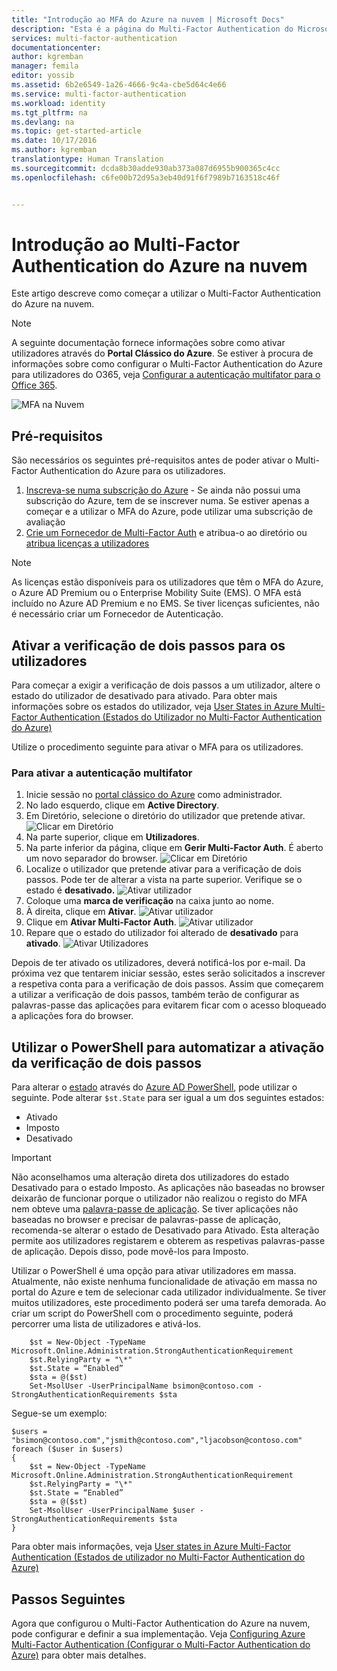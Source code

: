 ```yaml
---
title: "Introdução ao MFA do Azure na nuvem | Microsoft Docs"
description: "Esta é a página do Multi-Factor Authentication do Microsoft Azure que descreve como iniciar o MFA do Azure na nuvem."
services: multi-factor-authentication
documentationcenter: 
author: kgremban
manager: femila
editor: yossib
ms.assetid: 6b2e6549-1a26-4666-9c4a-cbe5d64c4e66
ms.service: multi-factor-authentication
ms.workload: identity
ms.tgt_pltfrm: na
ms.devlang: na
ms.topic: get-started-article
ms.date: 10/17/2016
ms.author: kgremban
translationtype: Human Translation
ms.sourcegitcommit: dcda8b30adde930ab373a087d6955b900365c4cc
ms.openlocfilehash: c6fe00b72d95a3eb40d91f6f7989b7163518c46f


---
```

# <a name="getting-started-with-azure-multi-factor-authentication-in-the-cloud"></a>Introdução ao Multi-Factor Authentication do Azure na nuvem
Este artigo descreve como começar a utilizar o Multi-Factor Authentication do Azure na nuvem.

> [!NOTE]
> A seguinte documentação fornece informações sobre como ativar utilizadores através do **Portal Clássico do Azure**. Se estiver à procura de informações sobre como configurar o Multi-Factor Authentication do Azure para utilizadores do O365, veja [Configurar a autenticação multifator para o Office 365](https://support.office.com/article/Set-up-multi-factor-authentication-for-Office-365-users-8f0454b2-f51a-4d9c-bcde-2c48e41621c6?ui=en-US&rs=en-US&ad=US).
> 
> 

![MFA na Nuvem](./media/multi-factor-authentication-get-started-cloud/mfa_in_cloud.png)

## <a name="prerequisites"></a>Pré-requisitos
São necessários os seguintes pré-requisitos antes de poder ativar o Multi-Factor Authentication do Azure para os utilizadores.

1. [Inscreva-se numa subscrição do Azure](https://azure.microsoft.com/pricing/free-trial/) - Se ainda não possui uma subscrição do Azure, tem de se inscrever numa. Se estiver apenas a começar e a utilizar o MFA do Azure, pode utilizar uma subscrição de avaliação
2. [Crie um Fornecedor de Multi-Factor Auth](multi-factor-authentication-get-started-auth-provider.md) e atribua-o ao diretório ou [atribua licenças a utilizadores](multi-factor-authentication-get-started-assign-licenses.md)

> [!NOTE]
> As licenças estão disponíveis para os utilizadores que têm o MFA do Azure, o Azure AD Premium ou o Enterprise Mobility Suite (EMS).  O MFA está incluído no Azure AD Premium e no EMS. Se tiver licenças suficientes, não é necessário criar um Fornecedor de Autenticação.
> 
> 

## <a name="turn-on-two-step-verification-for-users"></a>Ativar a verificação de dois passos para os utilizadores
Para começar a exigir a verificação de dois passos a um utilizador, altere o estado do utilizador de desativado para ativado.  Para obter mais informações sobre os estados do utilizador, veja [User States in Azure Multi-Factor Authentication (Estados do Utilizador no Multi-Factor Authentication do Azure)](multi-factor-authentication-get-started-user-states.md)

Utilize o procedimento seguinte para ativar o MFA para os utilizadores.

### <a name="to-turn-on-multi-factor-authentication"></a>Para ativar a autenticação multifator
1. Inicie sessão no [portal clássico do Azure](https://manage.windowsazure.com) como administrador.
2. No lado esquerdo, clique em **Active Directory**.
3. Em Diretório, selecione o diretório do utilizador que pretende ativar.
   ![Clicar em Diretório](./media/multi-factor-authentication-get-started-cloud/directory1.png)
4. Na parte superior, clique em **Utilizadores**.
5. Na parte inferior da página, clique em **Gerir Multi-Factor Auth**. É aberto um novo separador do browser.
   ![Clicar em Diretório](./media/multi-factor-authentication-get-started-cloud/manage1.png)
6. Localize o utilizador que pretende ativar para a verificação de dois passos. Pode ter de alterar a vista na parte superior. Verifique se o estado é **desativado.**
   ![Ativar utilizador](./media/multi-factor-authentication-get-started-cloud/enable1.png)
7. Coloque uma **marca de verificação** na caixa junto ao nome.
8. À direita, clique em **Ativar**.
   ![Ativar utilizador](./media/multi-factor-authentication-get-started-cloud/user1.png)
9. Clique em **Ativar Multi-Factor Auth**.
   ![Ativar utilizador](./media/multi-factor-authentication-get-started-cloud/enable2.png)
10. Repare que o estado do utilizador foi alterado de **desativado** para **ativado**.
    ![Ativar Utilizadores](./media/multi-factor-authentication-get-started-cloud/user.png)

Depois de ter ativado os utilizadores, deverá notificá-los por e-mail. Da próxima vez que tentarem iniciar sessão, estes serão solicitados a inscrever a respetiva conta para a verificação de dois passos. Assim que começarem a utilizar a verificação de dois passos, também terão de configurar as palavras-passe das aplicações para evitarem ficar com o acesso bloqueado a aplicações fora do browser.

## <a name="use-powershell-to-automate-turning-on-two-step-verification"></a>Utilizar o PowerShell para automatizar a ativação da verificação de dois passos
Para alterar o [estado](multi-factor-authentication-whats-next.md) através do [Azure AD PowerShell](/powershell/azureps-cmdlets-docs), pode utilizar o seguinte.  Pode alterar `$st.State` para ser igual a um dos seguintes estados:

* Ativado
* Imposto
* Desativado  

> [!IMPORTANT]
> Não aconselhamos uma alteração direta dos utilizadores do estado Desativado para o estado Imposto. As aplicações não baseadas no browser deixarão de funcionar porque o utilizador não realizou o registo do MFA nem obteve uma [palavra-passe de aplicação](multi-factor-authentication-whats-next.md#app-passwords). Se tiver aplicações não baseadas no browser e precisar de palavras-passe de aplicação, recomenda-se alterar o estado de Desativado para Ativado. Esta alteração permite aos utilizadores registarem e obterem as respetivas palavras-passe de aplicação. Depois disso, pode movê-los para Imposto.
> 
> 

Utilizar o PowerShell é uma opção para ativar utilizadores em massa. Atualmente, não existe nenhuma funcionalidade de ativação em massa no portal do Azure e tem de selecionar cada utilizador individualmente. Se tiver muitos utilizadores, este procedimento poderá ser uma tarefa demorada. Ao criar um script do PowerShell com o procedimento seguinte, poderá percorrer uma lista de utilizadores e ativá-los.

        $st = New-Object -TypeName Microsoft.Online.Administration.StrongAuthenticationRequirement
        $st.RelyingParty = "\*"
        $st.State = “Enabled”
        $sta = @($st)
        Set-MsolUser -UserPrincipalName bsimon@contoso.com -StrongAuthenticationRequirements $sta

Segue-se um exemplo:

    $users = "bsimon@contoso.com","jsmith@contoso.com","ljacobson@contoso.com"
    foreach ($user in $users)
    {
        $st = New-Object -TypeName Microsoft.Online.Administration.StrongAuthenticationRequirement
        $st.RelyingParty = "\*"
        $st.State = “Enabled”
        $sta = @($st)
        Set-MsolUser -UserPrincipalName $user -StrongAuthenticationRequirements $sta
    }


Para obter mais informações, veja [User states in Azure Multi-Factor Authentication (Estados de utilizador no Multi-Factor Authentication do Azure)](multi-factor-authentication-get-started-user-states.md)

## <a name="next-steps"></a>Passos Seguintes
Agora que configurou o Multi-Factor Authentication do Azure na nuvem, pode configurar e definir a sua implementação. Veja [Configuring Azure Multi-Factor Authentication (Configurar o Multi-Factor Authentication do Azure)](multi-factor-authentication-whats-next.md) para obter mais detalhes.




<!--HONumber=Dec16_HO1-->


